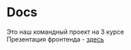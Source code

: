 # Docs
Это наш командный проект на 3 курсе  
Презентация фронтенда - [здесь](https://github.com/NFsound/Docs/blob/main/%D0%9F%D0%BB%D1%8E%D1%89/presentation.pptx)
